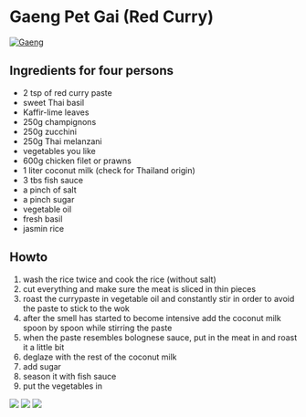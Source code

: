 # Gaeng Pet Gai (Red Curry)

[![Gaeng ](uploads/2013/03/IMG_20130301_193114-1024x768.jpg)](uploads/2013/03/IMG_20130301_193114.jpg)

## Ingredients for four persons

- 2 tsp of red curry paste
- sweet Thai basil
- Kaffir-lime leaves
- 250g champignons
- 250g zucchini
- 250g Thai melanzani
- vegetables you like
- 600g chicken filet or prawns
- 1 liter coconut milk (check for Thailand origin)
- 3 tbs fish sauce
- a pinch of salt
- a pinch sugar
- vegetable oil
- fresh basil
- jasmin rice

## Howto

1. wash the rice twice and cook the rice (without salt)
2. cut everything and make sure the meat is sliced in thin pieces
3. roast the currypaste in vegetable oil and constantly stir in order to avoid the paste to stick to the wok
4. after the smell has started to become intensive add the coconut milk spoon by spoon while stirring the paste
5. when the paste resembles bolognese sauce, put in the meat in and roast it a little bit
6. deglaze with the rest of the coconut milk
7. add sugar
8. season it with fish sauce
9. put the vegetables in

![](uploads/2013/03/IMG_20130301_192710.jpg) ![](uploads/2013/03/IMG_20130301_191627.jpg) ![](uploads/2013/03/IMG_20130301_190432.jpg)
